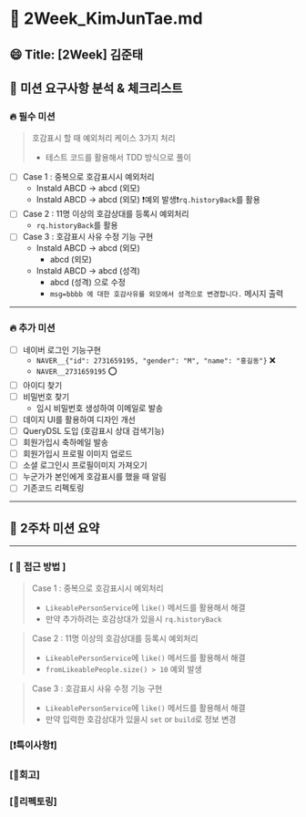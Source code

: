 # 🔎 2Week_KimJunTae.md

## 😄 Title: [2Week] 김준태

## 📕 미션 요구사항 분석 & 체크리스트
### 🔥 필수 미션
> 호감표시 할 때 예외처리 케이스 3가지 처리
> - 테스트 코드를 활용해서 TDD 방식으로 풀이
- [ ] Case 1 : 중복으로 호감표시시 예외처리
  - InstaId ABCD -> abcd (외모)
  - InstaId ABCD -> abcd (외모) ❗예외 발생❗`rq.historyBack`를 활용
- [ ] Case 2 : 11명 이상의 호감상대를 등록시 예외처리
  - `rq.historyBack`를 활용
- [ ] Case 3 : 호감표시 사유 수정 기능 구현
  - InstaId ABCD -> abcd (외모)
    - abcd (외모)
  - InstaId ABCD -> abcd (성격)
    - abcd (성격) 으로 수정
    - `msg=bbbb 에 대한 호감사유를 외모에서 성격으로 변경합니다.` 메시지 출력
---
### 🔥 추가 미션
- [ ] 네이버 로그인 기능구현
    - `NAVER__{"id": 2731659195, "gender": "M", "name": "홍길동"}` ❌
    - `NAVER__2731659195` ⭕️
- [ ] 아이디 찾기
- [ ] 비밀번호 찾기
  - 임시 비밀번호 생성하여 이메일로 발송
- [ ] 데이지 UI를 활용하여 디자인 개선
- [ ] QueryDSL 도입 (호감표시 상대 검색기능)
- [ ] 회원가입시 축하메일 발송
- [ ] 회원가입시 프로필 이미지 업로드
- [ ] 소셜 로그인시 프로필이미지 가져오기
- [ ] 누군가가 본인에게 호감표시를 했을 때 알림
- [ ] 기존코드 리펙토링
---

## 📗 2주차 미션 요약

---

### **[ 📎 접근 방법 ]**

> Case 1 : 중복으로 호감표시시 예외처리
> - `LikeablePersonService`에 `like()` 메서드를 활용해서 해결
> - 만약 추가하려는 호감상대가 있을시 `rq.historyBack`

> Case 2 : 11명 이상의 호감상대를 등록시 예외처리
> - `LikeablePersonService`에 `like()` 메서드를 활용해서 해결
> - `fromLikeablePeople.size() > 10` 예외 발생

> Case 3 : 호감표시 사유 수정 기능 구현
> - `LikeablePersonService`에 `like()` 메서드를 활용해서 해결
> - 만약 입력한 호감상대가 있을시 `set` or `build`로 정보 변경

### **[❗️특이사항❗️]**


### **[🤔회고]**

### **[💫리펙토링]**
